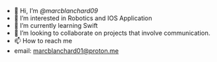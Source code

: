 - 👋 Hi, I’m <i>@marcblanchard09</i>
- 👀 I’m interested in Robotics and IOS Application
- 🌱 I’m currently learning Swift
- 💞️ I’m looking to collaborate on projects that involve communication.
- 📫 How to reach me
-   email: marcblanchard01@proton.me

<!---
marcblanchard09/marcblanchard09 is a ✨ special ✨ repository because its `README.md` (this file) appears on your GitHub profile.
You can click the Preview link to take a look at your changes.
--->
